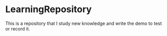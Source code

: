 # LearningRepository
This is a repository that I study new knowledge and write the demo to test or record it.
